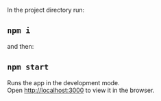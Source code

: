 In the project directory run:

## `npm i`

and then:

## `npm start`

Runs the app in the development mode.<br>
Open [http://localhost:3000](http://localhost:3000) to view it in the browser.

